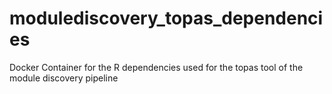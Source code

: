 # modulediscovery_topas_dependencies
Docker Container for the R dependencies used for the topas tool of the module discovery pipeline 
